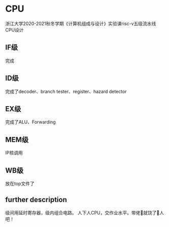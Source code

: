 # CPU
浙江大学2020-2021秋冬学期《计算机组成与设计》实验课risc-v五级流水线CPU设计
## IF级
完成
## ID级
完成了decoder、branch tester、register、hazard detector
## EX级
完成了ALU、Forwarding
## MEM级
IP核调用
## WB级
放在top文件了
## further description
级间用延时寄存器，级内组合电路。
人下人CPU，交作业水平。带佬🚪就饶了🐀人吧！
